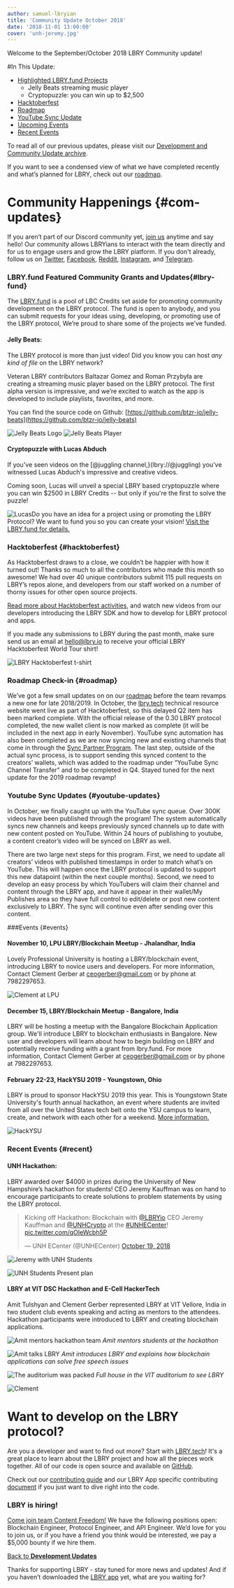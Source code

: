 ```yaml
---
author: samuel-lbryian
title: 'Community Update October 2018'
date: '2018-11-01 13:00:00'
cover: 'unh-jeremy.jpg'
---
```

Welcome to the September/October 2018 LBRY Community update! 

#In This Update:
* [Highlighted LBRY.fund Projects](#lbry-fund)
	* Jelly Beats streaming music player
	* Cryptopuzzle: you can win up to $2,500
* [Hacktoberfest](#hacktoberfest)
* [Roadmap](#roadmap)
* [YouTube Sync Update](#youtube-updates)
* [Upcoming Events](#events) 
* [Recent Events](#recent)

To read all of our previous updates, please visit our [Development and Community Update archive](https://lbry.io/news/category/community-update).

If you want to see a condensed view of what we have completed recently and what’s planned for LBRY, check out our [roadmap](https://lbry.io/roadmap). 

# Community Happenings {#com-updates}
If you aren’t part of our Discord community yet, [join us](https://chat.lbry.io) anytime and say hello! Our community allows LBRYians to interact with the team directly and for us to engage users and grow the LBRY platform. If you don't already, follow us on [Twitter](https://twitter.com/lbryio), [Facebook](https://facebook.com/lbryio), [Reddit](https://www.reddit.com/r/lbry), [Instagram](https://www.instagram.com/lbryio), and [Telegram](https://www.instagram.com/lbryio/).

### LBRY.fund Featured Community Grants and Updates{#lbry-fund}
The [LBRY.fund](https://lbry.fund) is a pool of LBC Credits set aside for promoting community development on the LBRY protocol. The fund is open to anybody, and you can submit requests for your ideas using, developing, or promoting use of the LBRY protocol, We’re proud to share some of the projects we’ve funded. 

#### Jelly Beats:
The LBRY protocol is more than just video! Did you know you can host _any kind of file_ on the LBRY network? 

Veteran LBRY contributors Baltazar Gomez and Roman Przybyła are creating a streaming music player based on the LBRY protocol. The first alpha version is impressive, and we’re excited to watch as the app is developed to include playlists, favorites, and more.

You can find the source code on Github: [https://github.com/btzr-io/jelly-beats](https://github.com/btzr-io/jelly-beats)

![Jelly Beats Logo](https://spee.ch/5/jellybeatslogo.jpg)
![Jelly Beats Player](https://spee.ch/1/jellybeats.jpg)

#### Cryptopuzzle with Lucas Abduch 
If you've seen videos on the [@juggling channel,}(lbry://@juggling) you've witnessed Lucas Abduch's impressive and creative videos.

Coming soon, Lucas will unveil a special LBRY based cryptopuzzle where you can win $2500 in LBRY Credits -- but only if you're the first to solve the puzzle! 

![Lucas](https://spee.ch/c/lucas.jpg)Do you have an idea for a project using or promoting the LBRY Protocol? We want to fund you so you can create your vision! [Visit the LBRY.fund for details.](https://lbry.fund)   

### Hacktoberfest {#hacktoberfest}
As Hacktoberfest draws to a close, we couldn’t be happier with how it turned out! Thanks so much to all the contributors who made this month so awesome! We had over 40 unique contributors submit 115 pull requests on LBRY’s repos alone, and developers from our staff worked on a number of thorny issues for other open source projects.

[Read more about Hacktoberfest activities,](https://lbry.io/news/to-hacktoberfest-and-beyond) and watch new videos from our developers introducing the LBRY SDK and how to develop for LBRY protocol and apps.

If you made any submissions to LBRY during the past month, make sure send us an email at hello@lbry.io to receive your official LBRY Hacktoberfest World Tour shirt!

![LBRY Hacktoberfest t-shirt](https://spee.ch/4/hacktoberfest-t.jpg)

### Roadmap Check-in {#roadmap}
We’ve got a few small updates on on our [roadmap](https://lbry.io/roadmap) before the team revamps a new one for late 2018/2019. In October, the [lbry.tech](https://lbry.tech) technical resource website went live as part of Hacktoberfest, so this delayed Q2 item has been marked complete. With the official release of the 0.30 LBRY protocol completed, the new wallet client is now marked as complete (it will be included in the next app in early November). YouTube sync automation has also been completed as we are now syncing new and existing channels that come in through the [Sync Partner Program](https://lbry.io/youtube). The last step, outside of the actual sync process, is to support sending this synced content to the creators’ wallets, which was added to the roadmap under “YouTube Sync Channel Transfer” and to be completed in Q4. Stayed tuned for the next update for the 2019 roadmap revamp! 

### Youtube Sync Updates {#youtube-updates}
In October, we finally caught up with the YouTube sync queue. Over 300K videos have been published through the program! The system automatically syncs new channels and keeps previously synced channels up to date with new content posted on YouTube. Within 24 hours of publishing to youtube, a content creator’s video will be synced on LBRY as well.

There are two large next steps for this program. First, we need to update all creators’ videos with published timestamps in order to match what’s on YouTube. This will happen once the LBRY protocol is updated to support this new datapoint (within the next couple months). Second, we need to develop an easy process by which YouTubers will claim their channel and content through the LBRY app, and have it appear in their wallet/My Publishes area so they have full control to edit/delete or post new content exclusively to LBRY.  The sync will continue even after sending over this content. 

###Events {#events}

#### November 10, LPU LBRY/Blockchain Meetup - Jhalandhar, India
Lovely Professional University is hosting a LBRY/blockchain event, introducing LBRY to novice users and developers. For more information, Contact Clement Gerber at ceogerber@gmail.com or by phone at 7982297653. 

![Clement at LPU](https://spee.ch/e/clement-india.jpg)

#### December 15, LBRY/Blockchain Meetup - Bangalore, India
LBRY will be hosting a meetup with the Bangalore Blockchain Application group. We'll introduce LBRY to blockchain enthusiasts in Bangalore. New user and developers will learn about how to begin building on LBRY and potentially receive funding with a  grant from lbry.fund. For more information, Contact Clement Gerber at ceogerber@gmail.com or by phone at 7982297653.

#### February 22-23, HackYSU 2019 - Youngstown, Ohio
LBRY is proud to sponsor HackYSU 2019 this year. This is Youngstown State University's fourth annual hackathon, an event where students are invited from all over the United States tech belt onto the YSU campus to learn, create, and network with each other for a weekend. [More information.](http://hackysu.com/)

![HackYSU](https://spee.ch/f/hackysu.png)

### Recent Events {#recent}

#### UNH Hackathon:
LBRY awarded over $4000 in prizes during the University of New Hampshire’s hackathon for students! CEO Jeremy Kauffman was on hand to encourage participants to create solutions to problem statements by using the LBRY protocol.

<blockquote class="twitter-tweet" data-lang="en"><p lang="en" dir="ltr">Kicking off Hackathon: Blockchain with <a href="https://twitter.com/LBRYio?ref_src=twsrc%5Etfw">@LBRYio</a> CEO Jeremy Kauffman and <a href="https://twitter.com/UNHCrypto?ref_src=twsrc%5Etfw">@UNHCrypto</a> at the <a href="https://twitter.com/hashtag/UNHECenter?src=hash&amp;ref_src=twsrc%5Etfw">#UNHECenter</a>! <a href="https://t.co/qOIeWcbh5P">pic.twitter.com/qOIeWcbh5P</a></p>&mdash; UNH ECenter (@UNHECenter) <a href="https://twitter.com/UNHECenter/status/1053395944279027717?ref_src=twsrc%5Etfw">October 19, 2018</a></blockquote>
<script async src="https://platform.twitter.com/widgets.js" charset="utf-8"></script>

![Jeremy with UNH Students](https://spee.ch/b/jeremy-unh.jpg)

![UNH Students Present plan](https://spee.ch/2/unh-hack.jpg)


#### LBRY at VIT DSC Hackathon and E-Cell HackerTech
Amit Tulshyan and Clement Gerber represented LBRY at VIT Vellore, India in two student club events speaking and acting as mentors to the attendees. Hackathon participants were introduced to LBRY and creating blockchain applications. 

![Amit mentors hackathon team](https://spee.ch/2/amit-vit.jpg)
_Amit mentors students at the hackathon_

![Amit talks LBRY](https://spee.ch/1/amitspeaking.jpg)
_Amit introduces LBRY and explains how blockchain applications can solve free speech issues_

![The auditorium was packed](https://spee.ch/d/bigcrowds.jpg)
_Full house in the VIT auditorium to see LBRY_

![Clement](https://spee.ch/3/clement.jpg)

# Want to develop on the LBRY protocol?
Are you a developer and want to find out more? Start with [LBRY.tech](https://lbry.tech)! It's a great place to learn about the LBRY project and how all the pieces work together. All of our code is open source and available on [GitHub](https://github.com/lbryio). 

Check out our [contributing guide](https://lbry.tech/contribute) and our LBRY App specific contributing [document](https://github.com/lbryio/lbry-app/blob/master/CONTRIBUTING.md) if you just want to dive right into the code.

### LBRY is hiring! 
[Come join team Content Freedom!](https://lbry.io/join-us) We have the following positions open: Blockchain Engineer, Protocol Engineer, and API Engineer. We’d love for you to join us, or if you have a friend you think would be interested, we pay a $5,000 bounty if we hire them. 

[Back to **Development Updates**](#dev-updates)

Thanks for supporting LBRY - stay tuned for more news and updates! And if you haven’t downloaded the [LBRY app](https://lbry.io/get?auto=1) yet, what are you waiting for?
